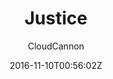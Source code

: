---
title: "Justice"
github: https://github.com/CloudCannon/justice-jekyll-template
demo: https://grey-grouse.cloudvent.net/
author: CloudCannon
draft: true
ssg:
  - Jekyll
cms:
  - No Cms
date: 2016-11-10T00:56:02Z
github_branch: master
---